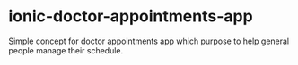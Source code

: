 # ionic-doctor-appointments-app
Simple concept for doctor appointments app which purpose to help general people manage their schedule.
